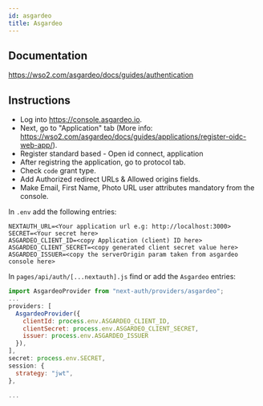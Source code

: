 ```yaml
---
id: asgardeo
title: Asgardeo
---
```


## Documentation

https://wso2.com/asgardeo/docs/guides/authentication


## Instructions

- Log into https://console.asgardeo.io.
- Next, go to "Application" tab (More info: https://wso2.com/asgardeo/docs/guides/applications/register-oidc-web-app/).
- Register standard based - Open id connect, application
- After registring the application, go to protocol tab.
- Check `code` grant type.
- Add Authorized redirect URLs & Allowed origins fields.
- Make Email, First Name, Photo URL user attributes mandatory from the console.

In `.env` add the following entries:

```
NEXTAUTH_URL=<Your application url e.g: http://localhost:3000>
SECRET=<Your secret here>
ASGARDEO_CLIENT_ID=<copy Application (client) ID here>
ASGARDEO_CLIENT_SECRET=<copy generated client secret value here>
ASGARDEO_ISSUER=<copy the serverOrigin param taken from asgardeo console here>
```

In `pages/api/auth/[...nextauth].js` find or add the `Asgardeo` entries:

```js
import AsgardeoProvider from "next-auth/providers/asgardeo";
...
providers: [
  AsgardeoProvider({
    clientId: process.env.ASGARDEO_CLIENT_ID,
    clientSecret: process.env.ASGARDEO_CLIENT_SECRET,
    issuer: process.env.ASGARDEO_ISSUER
  }),
],
secret: process.env.SECRET,
session: {
  strategy: "jwt",
},
  
...
```
